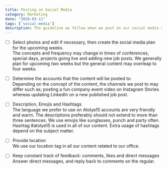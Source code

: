 ```yaml
---
title: Posting on Social Media
category: Marketing
date: "2020-03-11"
tags: ['social-media']
description: The guideline we follow when we post on our social media accounts. This checklist is important to understand our culture and our posting tips and tricks.
---
```


- [ ]  Select photos and edit if necessary, then create the social media plan for the upcoming weeks.    
The concepts and frequency may change in times of conferences, special days, projects going live and adding new job posts. We generally plan for upcoming two weeks but the general content may overleap to four weeks.

- [ ]  Determine the accounts that the content will be posted to:  
Depending on the concept of the content, the channels we post to may differ such as; posting a fun company event video on Instagram Stories whereas updating LinkedIn on a new published job post.

- [ ]  Description, Emojis and Hashtags  
The language we prefer to use on Atolye15 accounts are very friendly and warm. The descriptions preferably should not extend to more than three sentences. We use emojis like sunglasses, punch and party often. Hashtag #atolye15 is used in all of our content. Extra usage of hashtags depend on the subject matter.

- [ ]  Provide location  
We use our location tag in all our content related to our office.

- [ ]  Keep constant track of feedback: comments, likes and direct messages  
Answer direct messages, and reply back to comments on the regular.
